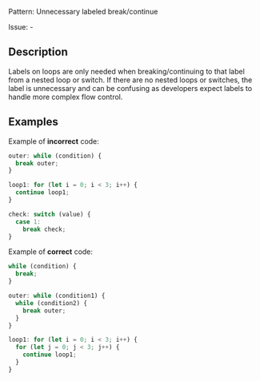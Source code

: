 Pattern: Unnecessary labeled break/continue

Issue: -

## Description

Labels on loops are only needed when breaking/continuing to that label from a nested loop or switch. If there are no nested loops or switches, the label is unnecessary and can be confusing as developers expect labels to handle more complex flow control.

## Examples

Example of **incorrect** code:
```javascript
outer: while (condition) {
  break outer;
}

loop1: for (let i = 0; i < 3; i++) {
  continue loop1;
}

check: switch (value) {
  case 1:
    break check;
}
```

Example of **correct** code:
```javascript
while (condition) {
  break;
}

outer: while (condition1) {
  while (condition2) {
    break outer;
  }
}

loop1: for (let i = 0; i < 3; i++) {
  for (let j = 0; j < 3; j++) {
    continue loop1;
  }
}
```